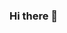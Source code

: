 ### Hi there 👋

<!--
**rohitdutta2510/rohitdutta2510** is a ✨ _special_ ✨ repository because its `README.md` (this file) appears on your GitHub profile.

Here are some ideas to get you started:


[![Rohit's github stats](https://github-readme-stats.vercel.app/api?username=rohitdutta2510)](https://github.com/rohitdutta2510/github-readme-stats)
- 🔭 I’m currently working on ...
- 🌱 I’m currently learning ...
- 👯 I’m looking to collaborate on ...
- 🤔 I’m looking for help with ...
- 💬 Ask me about ...
- 📫 How to reach me: ...
- 😄 Pronouns: ...
- ⚡ Fun fact: ...
-->
